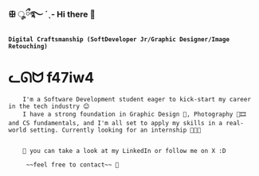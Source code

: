 ### ꕥ ೄྀ࿐ ˊˎ- Hi there 🌱  

**`Digital Craftsmanship (SoftDeveloper Jr/Graphic Designer/Image Retouching)`**

# ᓚᘏᗢ    f47iw4






    
        I'm a Software Development student eager to kick-start my career in the tech industry 😊
        I have a strong foundation in Graphic Design 🎨, Photography 📸🎞 and CS fundamentals, and I'm all set to apply my skills in a real-world setting. Currently looking for an internship 👩🏽‍💻
    

        🌱 you can take a look at my LinkedIn or follow me on X :D
    
         ~~feel free to contact~~ 🌱 
    





 
                